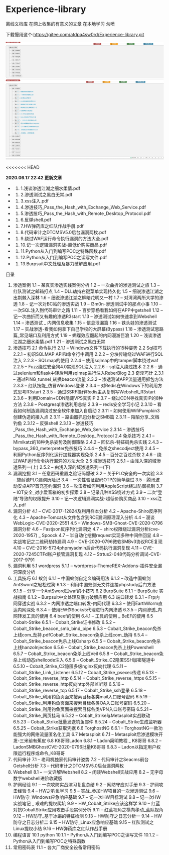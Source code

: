 # Experience-library

离线文档库
在网上收集的有意义的文章
在本地学习
勿喷

下载慢用这个:https://gitee.com/atdpa4sw0rd/Experience-library.git

![预览](https://github.com/atdpa4sw0rd/Experience-library/blob/master/Snipaste_2020-06-01_13-14-45.jpg)
![预览](https://github.com/atdpa4sw0rd/Experience-library/blob/master/Snipaste_2020-06-01_13-15-12.jpg)

<<<<<<< HEAD

 **2020.06.17 22:42 更新文章** 
- 1. 1.浅谈渗透江湖之细水柔情.pdf
- 1. 2.渗透测试之黑白无常.pdf
- 1. 3.xss注入.pdf
- 1. 4.渗透技巧_Pass_the_Hash_with_Exchange_Web_Service.pdf
- 1. 5.渗透技巧_Pass_the_Hash_with_Remote_Desktop_Protocol.pdf
- 1. 6.反弹shell.pdf
- 1. 7.HW弹药库之红队作战手册.pdf
- 1. 8.代码审计之DTCMSV5.0后台漏洞两枚.pdf
- 1. 9.绕过WAF运行命令执行漏洞的方法大全.pdf
- 1. 10.记一次逻辑漏洞实战-超低价购买商品.pdf
- 1. 11.Python从入门到编写POC之特殊函数.pdf
- 1. 12.Python从入门到编写POC之读写文件.pdf
- 1. 13.Burpsuit中文处理及暴力破解应用.pdf

目录
 1. 渗透案例
 1.1 – 某真实渗透实践案例分析
 1.2 – 一次曲折的渗透测试之旅
 1.3 – 红队测试之邮箱打点
 1.4 – DLL劫持右键菜单实现持久化
 1.5 – 细说渗透江湖之出荆棘入深林
 1.6 – 细说渗透江湖之柳暗花明又一村
 1.7 – 对湾湾两所大学的渗透
 1.8 – 记一次对BC站的渗透实战
 1.9 – l3m0n-渗透测试中的那点小事
 1.10 – 一次SQL注入到代码审计之路
 1.11 – 百步穿杨看我如何在APP中getshell
 1.12 – 记一次曲折而又有趣的渗透R3start
 1.13 – 渗透测试如何快速拿到Webshell
 1.14 – 渗透测试 _ 内网信息收集
 1.15 – 信息泄漏篇
 1.16 – 铁头娃的渗透测试
 1.17 – 实战渗透-看我如何拿下自己学校的大屏幕(Bypass)
 1.18 – 渗透测试思路篇_常见端口及利用方式
 1.19 – 蝴蝶效应翻起的内网漫游巨浪
 1.20 – 浅谈渗透江湖之细水柔情.pdf
 1.21 – 渗透测试之黑白无常
 2. 渗透技巧
 2.1 命令执行
 2.1.1 – Windows文件下载执行的15种姿势
 2.2 Sql技巧
 2.2.1 – 初识SQLMAP API和命令行中调用
 2.2.2 – 分块传输绕过WAF进行SQL注入
 2.2.3 – SQLmap的使用
 2.2.4 – 使用sqlmap中的tamper脚本绕过waf
 2.2.5 – Fuzz绕过安全狗4.0实现SQL注入
 2.2.6 – sql注入绕过技术
 2.2.6 – 通过selenium和flask中转后利用sqlmap进行注入ReberBlog
 2.3 奇淫巧计
 2.3.1 – 通过PING_tunnel_转换beacon流量
 2.3.2 – 渗透测试APP流量通用抓包方法
 2.3.3 – 红队技能_仿冒Windows登录
 2.3.4 – 对Redis在Windows下的利用方式思考R3start
 2.3.5 – 通过SSRF操作Redis主从复制写Webshell_R3start
 2.3.6 – 利用Domain+CDN隐藏VPS真实IP
 2.3.7 – 绕过CDN寻找真实IP的8种方法
 2.3.8 – Postgresql渗透利用总结
 2.3.9 – redis安全学习小记
 2.3.10 – 看我如何制造漏洞绕过安全软件来加入自启动
 2.3.11 – 如何使用WifiPumpkin3创建伪造的接入点
 2.3.11 – 路由器抓包分析之SMB篇
 2.3.11 – 陌陌分享_文档钓鱼
 2.3.12 – 反弹shell
 2.3.13 – 渗透技巧_Pass_the_Hash_with_Exchange_Web_Service
 2.3.14 – 渗透技巧_Pass_the_Hash_with_Remote_Desktop_Protocol
 2.4 免杀技巧
 2.4.1 – Mimikatz的18种免杀姿势及防御策略
 2.4.2 – 回忆杀-特征码免杀实践
 2.4.3 – bypass_360_meterpreter免杀技巧
 2.4.4 – 免杀之shecodject使用
 2.4.5 – 利用Python反序列化运行加载器实现免杀
 2.4.5 – 百分之百过杀软
 2.4.6 – 绕过WAF运行命令执行漏洞的方法大全
 2.5 域渗透技巧
 2.5.1 – 由浅入深的域渗透系列一(上)
 2.5.2 – 由浅入深的域渗透系列一(下)
 3. 漏洞挖掘
 3.1 – 任意密码重置之验证码爆破
 3.2 – 关于PLC安全的一次实验
 3.3 – 施耐德PLC漏洞历险记
 3.4 – 一次性验证密码OTP的简单绕过
 3.5 – 腾讯波动安卓APP首充签约漏洞
 3.6 – 攻击者如何利用AppleScript绕过防御机制
 3.7 – IOT安全_对小爱音箱的初步探索
 3.8 – 记录几种XSS绕过方式
 3.9 – 二次“登陆”导致的权限提升
 3.10 – 记一次逻辑漏洞实战-超低价购买商品
 3.10 – xss注入.pdf
 4. 漏洞分析
 4.1 – CVE-2017-12824及利用样本分析
 4.2 – Apache-Shiro反序列化
 4.3 – Apache-Tomcat从文件包含到RCE漏洞原理深入分析
 4.4 – 漫谈WebLogic-CVE-2020-2551
 4.5 – Windows-SMB-Ghost-CVE-2020-0796漏洞分析
 4.6 – Fastjson反序列化漏洞史
 4.7 – shiro权限绕过漏洞分析(cve-2020-1957) _ Spoock
 4.7 – 半自动化挖掘request实现多种中间件回显
 4.8 – 实战笔记之二维码劫持漏洞
 4.9 – CVE-2020-0796微软SMBv3协议RCE复现
 4.10 – CVE-2016-5734phpmyadmin后台代码执行漏洞复现
 4.11 – CVE-2020-7245CTFd账户接管漏洞复现
 4.12 – Strtus2-048代码分析调试-CVE-2017-9791
 5. 漏洞利用
 5.1 wordpress
 5.1.1 – wordpress-ThemeREX-Addons-插件安全漏洞深度分析
 6. 工具技巧
 6.1 蚁剑
 6.1.1 – 中国蚁剑自定义编码用法
 6.1.2 – 改造中国蚁剑AntSword之轻松过狗
 6.1.3 – 利用中国蚁剑无文件连接phpstudy后门方法
 6.1.5 – 分享一个AntSword过waf的小技巧
 6.2 BurpSuite
 6.1.1 – BurpSuite 实战指南
 6.1.2 – Burpsuit中文处理及暴力破解应用
 6.3 端口转发
 6.3.1 – Frp内网穿透实战
 6.3.2 – 内网渗透之端口转发-内网代理
 6.3.3 – 使用EarthWorm直达内网深处
 6.3.4 – 使用EW作Socks5代理进行内网渗透
 6.3.5 – 内网渗透_内网转发工具的使用
 6.4 beef的使用
 6.4.1 – 工具的使用 _ BeEF的使用
 6.5 Cobalt-Strike
 6.5.1 – Cobalt_Strike证书修改
 6.5.2 – Cobalt_Strike_beacon_smb_bind_pipe
 6.5.3 – Cobalt_Strike_beacon免杀上线com_劫持.pdfCobalt_Strike_beacon免杀上线com_劫持
 6.5.4 – Cobalt_Strike_beacon免杀上线Csharp
 6.5.5 – Cobalt_Strike_beacon免杀上线hanzoInjection
 6.5.6 – Cobalt_Strike_beacon免杀上线Powershell
 6.5.7 – Cobalt_Strike_beacon免杀上线Veil
 6.5.8 – Cobalt_Strike_beacon免杀上线动态shellcode注入
 6.5.9 – Cobalt_Strike_C2隐匿SSH加密隧道中
 6.5.10 – Cobalt_Strike_C2隐匿多级nginx反向代理
 6.5.11 – Cobalt_Strike_Link_Listener
 6.5.12 – Cobalt_Strike_psexec传递
 6.5.13 – Cobalt_Strike_reverse_http
 6.5.14 – Cobalt_Strike_reverse_https
 6.5.15 – Cobalt_Strike_reverse_http反向http外部监听器
 6.5.16 – Cobalt_Strike_reverse_tcp
 6.5.17 – Cobalt_Strike_ssh登录
 6.5.18 – Cobalt_Strike_利用钓鱼页面来搜索目标各类mail入口账号密码
 6.5.19 – Cobalt_Strike_利用钓鱼页面来搜索目标各类OA入口账号密码
 6.5.20 – Cobalt_Strike_利用钓鱼页面来搜索目标各类VPN入口账号密码
 6.5.21 – Cobalt_Strike_网页挂马
 6.5.22 – Cobalt_Strike与Metasploit实战联动
 6.5.23 – Cobalt_Strike批量发送钓鱼邮件
 6.5.24 – Cobalt_Strike生成监听器
 6.5.25 – Cobalt_Strike获取凭据
 6.6 TorghostNG
 6.6.1 – TorghostNG一款功能强大的网络流量匿名化工具
 6.7 Metasploit
 6.7.1 – Metasploit后渗透模块开发-三米前有蕉皮
 6.8 K8哥哥Ladon
 6.8.1 – Ladon简明教程 _ K8哥哥
 6.8.2 – LadonSMBGhostCVE-2020-0796批量K8哥哥
 6.8.3 – Ladon以指定用户权限运行程序或命令_K8哥哥
 7. 代码审计
 7.1 – 老司机独家代码审计姿势
 7.2 – 代码审计之Seacms前台Getshell分析
 7.3 – 代码审计之DTCMSV5.0后台漏洞两枚
 8. Webshell
 8.1 – 一文详解Webshell
 8.2 – 闲谈Webshell实战应用
 8.2 – 无字母数字webshell进阶收藏版
 9. 护网经验
 9.1 – 一次攻防实战演习复盘总结
 9.2 – 网防守应对手册
 9.3 – 护网攻击经验
 9.4 – HW之钓鱼学习
 9.5 – 实战_参加HW项目的一次渗透测试
 9.6 – HW防守_Windows应急响应基础
 9.7 – 记一次HW目标测试
 9.8 – 记一次HW实战笔记 _ 艰难的提权爬坑
 9.9 – HW_Cobalt_Strike应该这样学
 9.10 – 红蓝对抗CobaltStrike应用攻击手段实例分析
 9.11 – 红蓝视角之横向移动_蓝队视角
 9.12 – HW防守_基于冰蝎的特征检测
 9.13 – HW防守之日志分析一
 9.14 – HW防守之日志分析二
 9.15 – HW防守_Linux应急响应基础
 9.15 – 红队测试之Linux提权小结
 9.16 – HW弹药库之红队作战手册
 10. 编程语言
 10.1 python
 10.1.1 – Python从入门到编写POC之读写文件
 10.1.2 – Python从入门到编写POC之特殊函数
 11. 常用密码表
 11.1 – 各大厂商安全设备常用密码